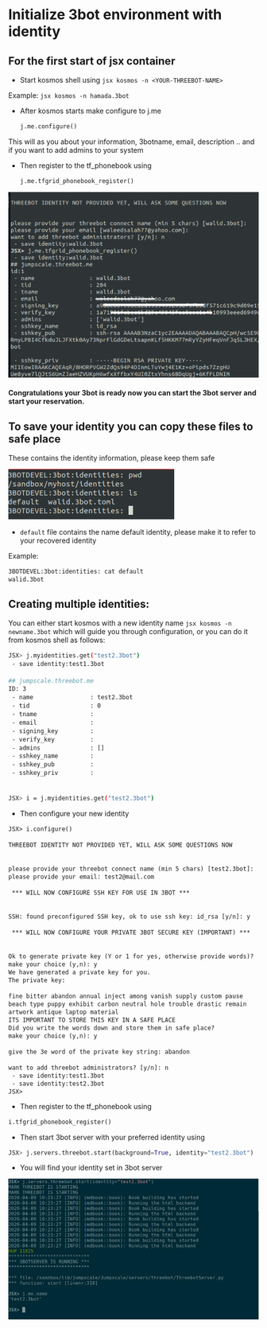 # Initialize 3bot environment with identity

## For the first start of jsx container

- Start kosmos shell using `jsx kosmos -n <YOUR-THREEBOT-NAME>`

Example: `jsx kosmos -n hamada.3bot`

- After kosmos starts make configure to j.me
    ```python
    j.me.configure()
    ```

This will as you about your information, 3botname, email, description .. and if you want to add admins to your system

- Then register to the tf_phonebook using
    ```python
    j.me.tfgrid_phonebook_register()
    ```

 ![Identity photo](./images/identity.png)

#### Congratulations your 3bot is ready now you can start the 3bot server and start your reservation.

## To save your identity you can copy these files to safe place

These contains the identity information, please keep them safe

 ![recover photo](./images/identity2.png)

- `default` file contains the name default identity, please make it to refer to your recovered identity

Example:

```
3BOTDEVEL:3bot:identities: cat default 
walid.3bot
```
 
## Creating multiple identities:
You can either start kosmos with a new identity name ```jsx kosmos -n newname.3bot``` which will guide you through configuration, or you can do it from kosmos shell as follows:
```bash
JSX> j.myidentities.get("test2.3bot")
 - save identity:test1.3bot

## jumpscale.threebot.me
ID: 3
 - name                : test2.3bot
 - tid                 : 0
 - tname               :
 - email               :
 - signing_key         :
 - verify_key          :
 - admins              : []
 - sshkey_name         :
 - sshkey_pub          :
 - sshkey_priv         :


JSX> i = j.myidentities.get("test2.3bot")
```
- Then configure your new identity
```
JSX> i.configure()                                                                                                                                                                    
                                                                                                                                                                                        
THREEBOT IDENTITY NOT PROVIDED YET, WILL ASK SOME QUESTIONS NOW                                                                                                                         
                                                                                                                                                                                        
                                                                                                                                                                                        
please provide your threebot connect name (min 5 chars) [test2.3bot]:                                                                                                                   
please provide your email: test2@mail.com                                                                                                                                               
                                                                                                                                                                                        
 *** WILL NOW CONFIGURE SSH KEY FOR USE IN 3BOT ***                                                                                                                                     
                                                                                                                                                                                        
                                                                                                                                                                                        
SSH: found preconfigured SSH key, ok to use ssh key: id_rsa [y/n]: y                                                                                                                    
                                                                                                                                                                                        
 *** WILL NOW CONFIGURE YOUR PRIVATE 3BOT SECURE KEY (IMPORTANT) ***                                                                                                                    
                                                                                                                                                                                        
                                                                                                                                                                                        
Ok to generate private key (Y or 1 for yes, otherwise provide words)?                                                                                                                   
make your choice (y,n): y                                                                                                                                                               
We have generated a private key for you.                                                                                                                                                
The private key:                                                                                                                                                                        
                                                                                                                                                                                        
fine bitter abandon annual inject among vanish supply custom pause beach type puppy exhibit carbon neutral hole trouble drastic remain artwork antique laptop material                  
ITS IMPORTANT TO STORE THIS KEY IN A SAFE PLACE                                                                                                                                         
Did you write the words down and store them in safe place?                                                                                                                              
make your choice (y,n): y                                                                                                                                                               
                                                                                                                                                                                        
give the 3e word of the private key string: abandon                                                                                                                                     
                                                                                                                                                                                        
want to add threebot administrators? [y/n]: n                                                                                                                                           
 - save identity:test1.3bot                                                                                                                                                             
 - save identity:test2.3bot                                                                                                                                                             
JSX> 
```
- Then register to the tf_phonebook using
```python
i.tfgrid_phonebook_register()
```

- Then start 3bot server with your preferred identity using
```python
JSX> j.servers.threebot.start(background=True, identity="test2.3bot")
```

- You will find your identity set in 3bot server

![multiple_identities](./images/identity4.jpg)
